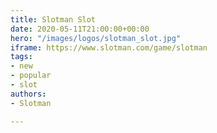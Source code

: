 ```yaml
---
title: Slotman Slot
date: 2020-05-11T21:00:00+00:00
hero: "/images/logos/slotman_slot.jpg"
iframe: https://www.slotman.com/game/slotman 
tags:
- new
- popular
- slot
authors:
- Slotman

---
```

